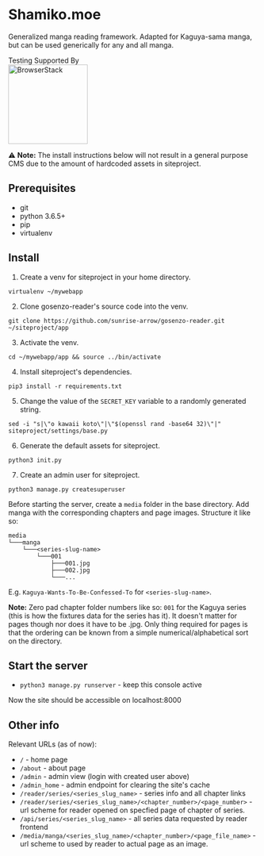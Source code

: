# Shamiko.moe
Generalized manga reading framework. Adapted for Kaguya-sama manga, but can be used generically for any and all manga.

Testing Supported By<br/>
<img width="160" src="http://foundation.zurb.com/sites/docs/assets/img/logos/browser-stack.svg" alt="BrowserStack"/>

⚠ **Note:** The install instructions below will not result in a general purpose CMS due to the amount of hardcoded assets in siteproject.

## Prerequisites 
- git
- python 3.6.5+
- pip
- virtualenv

## Install
1. Create a venv for siteproject in your home directory.
```
virtualenv ~/mywebapp
```

2. Clone gosenzo-reader's source code into the venv.
```
git clone https://github.com/sunrise-arrow/gosenzo-reader.git ~/siteproject/app
```

3. Activate the venv.
```
cd ~/mywebapp/app && source ../bin/activate
```

4. Install siteproject's dependencies.
```
pip3 install -r requirements.txt
```

5. Change the value of the `SECRET_KEY` variable to a randomly generated string.
```
sed -i "s|\"o kawaii koto\"|\"$(openssl rand -base64 32)\"|" siteproject/settings/base.py
```

6. Generate the default assets for siteproject.
```
python3 init.py
```

7. Create an admin user for siteproject.
```
python3 manage.py createsuperuser
```

Before starting the server, create a `media` folder in the base directory. Add manga with the corresponding chapters and page images. Structure it like so:
```
media
└───manga
    └───<series-slug-name>
        └───001
            ├───001.jpg
            ├───002.jpg
            └───...
```
E.g. `Kaguya-Wants-To-Be-Confessed-To` for `<series-slug-name>`. 

**Note:** Zero pad chapter folder numbers like so: `001` for the Kaguya series (this is how the fixtures data for the series has it). It doesn't matter for pages though nor does it have to be .jpg. Only thing required for pages is that the ordering can be known from a simple numerical/alphabetical sort on the directory.

## Start the server
-  `python3 manage.py runserver` - keep this console active

Now the site should be accessible on localhost:8000

## Other info
Relevant URLs (as of now): 

- `/` - home page
- `/about` - about page
- `/admin` - admin view (login with created user above)
- `/admin_home` - admin endpoint for clearing the site's cache
- `/reader/series/<series_slug_name>` - series info and all chapter links
- `/reader/series/<series_slug_name>/<chapter_number>/<page_number>` - url scheme for reader opened on specfied page of chapter of series.
- `/api/series/<series_slug_name>` - all series data requested by reader frontend
- `/media/manga/<series_slug_name>/<chapter_number>/<page_file_name>` - url scheme to used by reader to actual page as an image.
